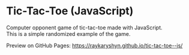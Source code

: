 # Tic-Tac-Toe (JavaScript)
Computer opponent game of tic-tac-toe made with JavaScript.<br/>
This is a simple randomized example of the game.

Preview on GitHub Pages: <https://raykaryshyn.github.io/tic-tac-toe--js/>
